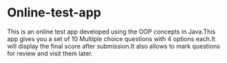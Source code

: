 # Online-test-app
This is an online test app developed using the OOP concepts in Java.This app gives you a set of 10 Multiple choice questions with 4 options each.It will display the final score after submission.It also allows to mark questions for review and visit them later.
